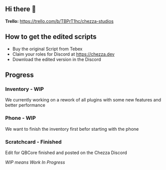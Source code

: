 ## Hi there 👋

**Trello:** https://trello.com/b/TBPrT1hc/chezza-studios

## How to get the edited scripts
* Buy the original Script from Tebex
* Claim your roles for Discord at https://chezza.dev
* Download the edited version in the Discord

## Progress
### Inventory - WIP
We currently working on a rework of all plugins with some new features and better performance

### Phone - WIP
We want to finish the inventory first befor starting with the phone

### Scratchcard - Finished
Edit for QBCore finished and posted on the Chezza Discord


*WIP means Work In Progress*